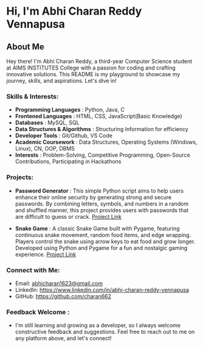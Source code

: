 
# Hi, I'm Abhi Charan Reddy Vennapusa

## About Me

Hey there! I'm Abhi Charan Reddy, a third-year Computer Science student at AIMS INSTITUTES College with a passion for coding and crafting innovative solutions. This README is my playground to showcase my journey, skills, and aspirations. Let's dive in!

### Skills & Interests:

- **Programming Languages**          : Python, Java, C
- **Frontened Languages**            : HTML, CSS, JavaScript(Basic Knowledge)
- **Databases**                      : MySQL, SQL
- **Data Structures & Algorithms**   : Structuring Information for efficiency
- **Developer Tools**                : Git/Github, VS Code
- **Academic Coursework**            : Data Structures, Operating Systems (Windows, Linux), CN, OOP, DBMS
- **Interests**                      : Problem-Solving, Competitive Programming, Open-Source Contributions, Participating in Hackathons

### Projects:

- **Password Generator** : This simple Python script aims to help users enhance their online security by generating strong and secure passwords. By combining letters, symbols, and numbers in a random and shuffled manner, this project provides users with passwords that are difficult to guess or crack. [Project Link](https://github.com/charan662/Password-Generator.git)

- **Snake Game** : A classic Snake Game built with Pygame, featuring continuous snake movement, random food items, and edge wrapping. Players control the snake using arrow keys to eat food and grow longer. Developed using Python and Pygame for a fun and nostalgic gaming experience. [Project Link](https://github.com/charan662/Snake-Game.git)

### Connect with Me:

- Email: abhicharan1623@gmail.com
- LinkedIn: https://www.linkedin.com/in/abhi-charan-reddy-vennapusa
- GitHub: https://github.com/charan662

### Feedback Welcome :
- I'm still learning and growing as a developer, so I always welcome constructive feedback and suggestions. Feel free to reach out to me on any platform above, and let's connect!
